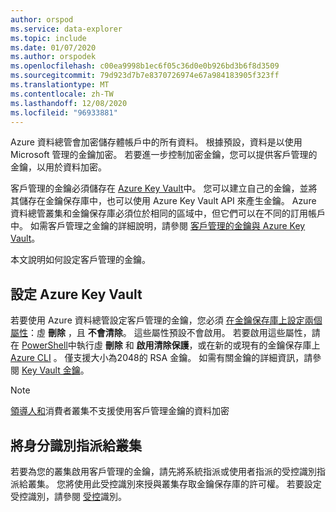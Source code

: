 ```yaml
---
author: orspod
ms.service: data-explorer
ms.topic: include
ms.date: 01/07/2020
ms.author: orspodek
ms.openlocfilehash: c00ea9998b1ec6f05c36d0e0b926bd3b6f8d3509
ms.sourcegitcommit: 79d923d7b7e8370726974e67a984183905f323ff
ms.translationtype: MT
ms.contentlocale: zh-TW
ms.lasthandoff: 12/08/2020
ms.locfileid: "96933881"
---
```

Azure 資料總管會加密儲存體帳戶中的所有資料。 根據預設，資料是以使用 Microsoft 管理的金鑰加密。 若要進一步控制加密金鑰，您可以提供客戶管理的金鑰，以用於資料加密。 

客戶管理的金鑰必須儲存在 [Azure Key Vault](/azure/key-vault/key-vault-overview)中。 您可以建立自己的金鑰，並將其儲存在金鑰保存庫中，也可以使用 Azure Key Vault API 來產生金鑰。 Azure 資料總管叢集和金鑰保存庫必須位於相同的區域中，但它們可以在不同的訂用帳戶中。 如需客戶管理之金鑰的詳細說明，請參閱 [客戶管理的金鑰與 Azure Key Vault](/azure/storage/common/storage-service-encryption)。 

本文說明如何設定客戶管理的金鑰。

## <a name="configure-azure-key-vault"></a>設定 Azure Key Vault

若要使用 Azure 資料總管設定客戶管理的金鑰，您必須 [在金鑰保存庫上設定兩個屬性](/azure/key-vault/key-vault-ovw-soft-delete)：虛 **刪除** ，且 **不會清除**。 這些屬性預設不會啟用。 若要啟用這些屬性，請在 [PowerShell](/azure/key-vault/key-vault-soft-delete-powershell)中執行虛 **刪除** 和 **啟用清除保護**，或在新的或現有的金鑰保存庫上 [Azure CLI](/azure/key-vault/key-vault-soft-delete-cli) 。 僅支援大小為2048的 RSA 金鑰。 如需有關金鑰的詳細資訊，請參閱 [Key Vault 金鑰](/azure/key-vault/about-keys-secrets-and-certificates#key-vault-keys)。

> [!NOTE]
> [領導人和](../follower.md)消費者叢集不支援使用客戶管理金鑰的資料加密

## <a name="assign-an-identity-to-the-cluster"></a>將身分識別指派給叢集

若要為您的叢集啟用客戶管理的金鑰，請先將系統指派或使用者指派的受控識別指派給叢集。 您將使用此受控識別來授與叢集存取金鑰保存庫的許可權。 若要設定受控識別，請參閱 [受控](../managed-identities.md)識別。
